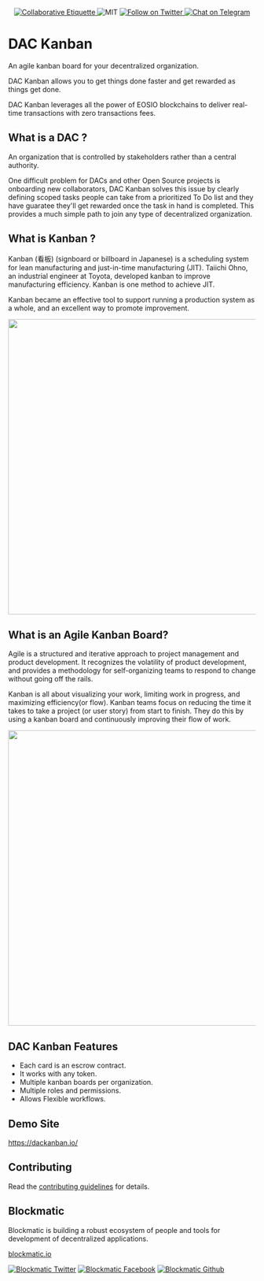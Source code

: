 <p align="center">
	</a>
	<a href="https://git.io/col">
		<img src="https://img.shields.io/badge/%E2%9C%93-collaborative_etiquette-brightgreen.svg" alt="Collaborative Etiquette">
	</a>
	<img src="https://img.shields.io/dub/l/vibe-d.svg" alt="MIT" />
	<a href="https://twitter.com/intent/follow?screen_name=blockmatic_io">
	<img src="https://img.shields.io/twitter/follow/blockmatic_io.svg?style=social&logo=twitter" alt="Follow on Twitter" />
	</a>
	<a href="https://t.me/cryptokanban">
		<img src="https://img.shields.io/badge/-Chat%20on%20Telegram-blue?style=social&logo=telegram" alt="Chat on Telegram">
	</a>
</p>

# DAC Kanban

An agile kanban board for your decentralized organization.

DAC Kanban allows you to get things done faster and get rewarded as things get done.

DAC Kanban leverages all the power of EOSIO blockchains to deliver real-time transactions with zero transactions fees.

## What is a DAC ?

An organization that is controlled by stakeholders rather than a central authority.

One difficult problem for DACs and other Open Source projects is onboarding new collaborators, DAC Kanban solves this issue by clearly defining scoped tasks people can take from a prioritized To Do list and they have guaratee they'll get rewarded once the task in hand is completed. This provides a much simple path to join any type of decentralized organization.

## What is Kanban ?

Kanban (看板) (signboard or billboard in Japanese) is a scheduling system for lean manufacturing and just-in-time manufacturing (JIT). Taiichi Ohno, an industrial engineer at Toyota, developed kanban to improve manufacturing efficiency. Kanban is one method to achieve JIT. 

Kanban became an effective tool to support running a production system as a whole, and an excellent way to promote improvement. 

<p align="center">
	<img src="https://www.agilesparks.com/wp-content/uploads/2018/05/limitingwip.jpg" width="600">
</p>

## What is an Agile Kanban Board?

Agile is a structured and iterative approach to project management and product development. It recognizes the volatility of product development, and provides a methodology for self-organizing teams to respond to change without going off the rails. 

Kanban is all about visualizing your work, limiting work in progress, and maximizing efficiency(or flow). Kanban teams focus on reducing the time it takes to take a project (or user story) from start to finish. They do this by using a kanban board and continuously improving their flow of work. 

<p align="center">
    <a href="https://www.youtube.com/watch?v=Oux-frfCLCo" target="_blank">
	<img src="https://user-images.githubusercontent.com/391270/63707562-74ab3800-c7ef-11e9-88c5-53ddc91bbd95.png" width="600">
    </a>
</p>

## DAC Kanban Features

- Each card is an escrow contract.
- It works with any token.
- Multiple kanban boards per organization.
- Multiple roles and permissions.
- Allows Flexible workflows.

## Demo Site 

https://dackanban.io/

## Contributing

Read the [contributing guidelines](https://developers.blockmatic.io) for details. 

## Blockmatic

Blockmatic is building a robust ecosystem of people and tools for development of decentralized applications.

[blockmatic.io](https://blockmatic.io)

<!-- Please don't remove this: Grab your social icons from https://github.com/carlsednaoui/gitsocial -->

<!-- display the social media buttons in your README -->

[![Blockmatic Twitter][1.1]][1]
[![Blockmatic Facebook][2.1]][2]
[![Blockmatic Github][3.1]][3]

<!-- links to social media icons -->
<!-- no need to change these -->

<!-- icons with padding -->

[1.1]: http://i.imgur.com/tXSoThF.png 'twitter icon with padding'
[2.1]: http://i.imgur.com/P3YfQoD.png 'facebook icon with padding'
[3.1]: http://i.imgur.com/0o48UoR.png 'github icon with padding'

<!-- icons without padding -->

[1.2]: http://i.imgur.com/wWzX9uB.png 'twitter icon without padding'
[2.2]: http://i.imgur.com/fep1WsG.png 'facebook icon without padding'
[3.2]: http://i.imgur.com/9I6NRUm.png 'github icon without padding'

<!-- links to your social media accounts -->
<!-- update these accordingly -->

[1]: http://www.twitter.com/blockmatic_io
[2]: http://fb.me/blockmatic.io
[3]: http://www.github.com/blockmatic

<!-- Please don't remove this: Grab your social icons from https://github.com/carlsednaoui/gitsocial -->

